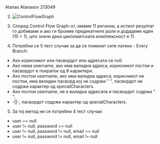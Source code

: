 Atanas Atanasov 213049

2. ![ControlFlowGraph](https://github.com/atanasov16/SI_2023_lab2_213049/assets/116266217/558d8711-4531-42b3-8ed0-750c87cbff6a)

3. Според Control Flow Graph-от, имаме 11 региони, а истиот резултат го добиваме и ако ги броиме предикатните јазли и додадеме еден (10 + 1), што значи дека цикломатската комплексност е 11.
4. Потребни се 5 тест случаи за да се поминат сите патеки - Every Branch:
 - Ако корисникот или пасвордот или адресата се null.
 - Ако нема username, ако има валидна адреса, корисникот постои и пасвордот е пократок од 8 карактери.
 - Ако постои username, ако има валидна адреса, корисникот не постои, има валиден пасворд кој не содржи " ", пасвордот не содржи карактер од specialCharacters.
 - Ако постои username, не е валидна адресата и пасвордот содржи " ".
 - -||-, пасвордот содржи карактер од specialCharacters.
5. За тој метод ни се потребни 4 тест случаи:
 - user == null
 - user != null, password == null
 - user != null, password != null, email == null
 - user != null, password != null, email != null
